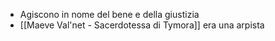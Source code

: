 - Agiscono in nome del bene e della giustizia
- [[Maeve Val'net - Sacerdotessa di Tymora]] era una arpista